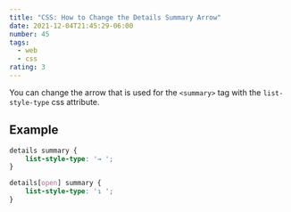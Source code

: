 ```yaml
---
title: "CSS: How to Change the Details Summary Arrow"
date: 2021-12-04T21:45:29-06:00
number: 45
tags:
  - web
  - css
rating: 3
---
```


You can change the arrow that is used for the `<summary>` tag with the `list-style-type` css attribute.

## Example

```css
details summary {
    list-style-type: '→ ';
}

details[open] summary {
    list-style-type: '↴ ';
}
```
